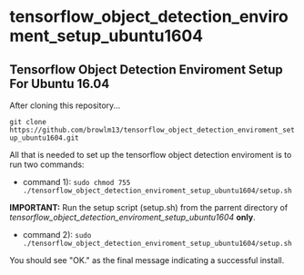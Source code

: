 # tensorflow_object_detection_enviroment_setup_ubuntu1604
## Tensorflow Object Detection Enviroment Setup For Ubuntu 16.04

After cloning this repository...

`git clone https://github.com/browlm13/tensorflow_object_detection_enviroment_setup_ubuntu1604.git` 

All that is needed to set up the tensorflow object detection enviroment is to run two commands:

* command 1): `sudo chmod 755 ./tensorflow_object_detection_enviroment_setup_ubuntu1604/setup.sh`

**IMPORTANT:** Run the setup script (setup.sh) from the parrent directory of *tensorflow_object_detection_enviroment_setup_ubuntu1604* **only**.

* command 2): `sudo ./tensorflow_object_detection_enviroment_setup_ubuntu1604/setup.sh`

You should see "OK." as the final message indicating a successful install. 
